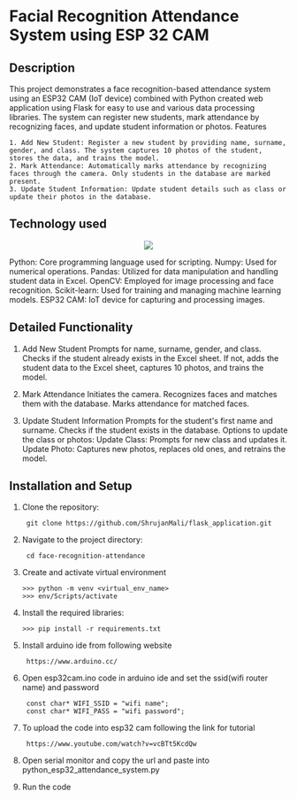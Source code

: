 # Facial Recognition Attendance System using ESP 32 CAM

## Description

This project demonstrates a face recognition-based attendance system using an ESP32 CAM (IoT device) combined with Python created web application using Flask for easy to use and various data processing libraries. The system can register new students, mark attendance by recognizing faces, and update student information or photos. Features

    1. Add New Student: Register a new student by providing name, surname, gender, and class. The system captures 10 photos of the student, stores the data, and trains the model.
    2. Mark Attendance: Automatically marks attendance by recognizing faces through the camera. Only students in the database are marked present.
    3. Update Student Information: Update student details such as class or update their photos in the database.

## Technology used

<p align="center">
  <a href="https://skillicons.dev">
    <img src="https://skillicons.dev/icons?i=python,opencv,cmake,github,arduino,sklearn,vscode,git" />
    
  </a>
</p>
    Python: Core programming language used for scripting.
    Numpy: Used for numerical operations.
    Pandas: Utilized for data manipulation and handling student data in Excel.
    OpenCV: Employed for image processing and face recognition.
    Scikit-learn: Used for training and managing machine learning models.
    ESP32 CAM: IoT device for capturing and processing images.

## Detailed Functionality

1. Add New Student
        Prompts for name, surname, gender, and class.
        Checks if the student already exists in the Excel sheet.
        If not, adds the student data to the Excel sheet, captures 10 photos, and trains the model.

 2.  Mark Attendance
        Initiates the camera.
        Recognizes faces and matches them with the database.
        Marks attendance for matched faces.

  3.  Update Student Information
        Prompts for the student's first name and surname.
        Checks if the student exists in the database.
        Options to update the class or photos:
            Update Class: Prompts for new class and updates it.
            Update Photo: Captures new photos, replaces old ones, and retrains the model.

## Installation and Setup

1. Clone the repository:

        git clone https://github.com/ShrujanMali/flask_application.git

2. Navigate to the project directory:

        cd face-recognition-attendance

3. Create and activate virtual environment

       >>> python -m venv <virtual_env_name>
       >>> env/Scripts/activate

4. Install the required libraries:

       >>> pip install -r requirements.txt

5. Install arduino ide from following website

        https://www.arduino.cc/

6. Open esp32cam.ino code in arduino ide and set the ssid(wifi router name) and password 

        const char* WIFI_SSID = "wifi name";
        const char* WIFI_PASS = "wifi password";

7. To upload the code into esp32 cam following the link for tutorial

        https://www.youtube.com/watch?v=vcBTt5KcdQw

8. Open serial monitor and copy the url and paste into python_esp32_attendance_system.py
9. Run the code
